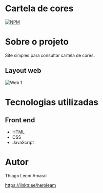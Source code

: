 # Cartela de cores

[![NPM](https://img.shields.io/npm/l/react)](https://github.com/HeroLeam/cartela-de-cor/blob/main/LICENSE) 

# Sobre o projeto

Site simples para consultar cartela de cores.

## Layout web
![Web 1]()

# Tecnologias utilizadas
## Front end
- HTML
- CSS
- JavaScript

# Autor

Thiago Leoni Amaral

https://linktr.ee/heroleam

